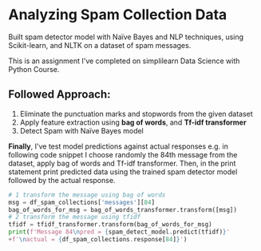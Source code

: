 # Analyzing Spam Collection Data
Built spam detector model with Naïve Bayes and NLP techniques, using Scikit-learn, and NLTK on a dataset of spam messages.

This is an assignment I've completed on simplilearn Data Science with Python Course.

## Followed Approach: 
1. Eliminate the punctuation marks and stopwords from the given dataset
2. Apply feature extraction using **bag of words**, and **Tf-idf transformer**
3. Detect Spam with Naïve Bayes model

**Finally**, I've test model predictions against actual responses e.g. in following code snippet I choose randomly the 84th message from the dataset, 
apply bag of words and  Tf-idf transformer. Then, in the print statement print predicted data using the trained spam detector model followed by the actual response. 

````Python
# 1 transform the message using bag of words
msg = df_spam_collections['messages'][84]
bag_of_words_for_msg = bag_of_words_transformer.transform([msg])
# 2 transform the message using tfidf 
tfidf = tfidf_transformer.transform(bag_of_words_for_msg)
print(f'Message 84\npred = {spam_detect_model.predict(tfidf)}'
+f'\nactual = {df_spam_collections.response[84]}')
````
